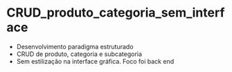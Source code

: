 # CRUD_produto_categoria_sem_interface
- Desenvolvimento paradigma estruturado
- CRUD de produto, categoria e subcategoria
- Sem estilização na interface gráfica. Foco foi back end
